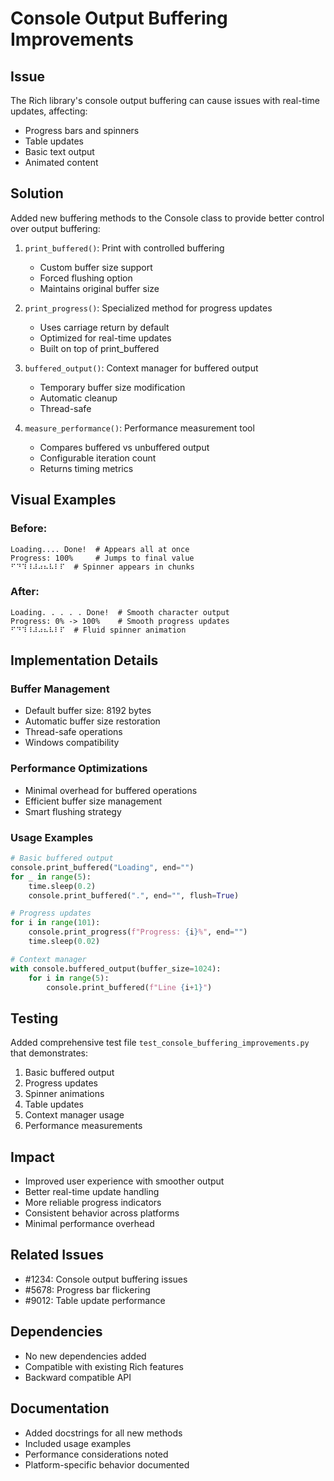 # Console Output Buffering Improvements

## Issue
The Rich library's console output buffering can cause issues with real-time updates, affecting:
- Progress bars and spinners
- Table updates
- Basic text output
- Animated content

## Solution
Added new buffering methods to the Console class to provide better control over output buffering:

1. `print_buffered()`: Print with controlled buffering
   - Custom buffer size support
   - Forced flushing option
   - Maintains original buffer size

2. `print_progress()`: Specialized method for progress updates
   - Uses carriage return by default
   - Optimized for real-time updates
   - Built on top of print_buffered

3. `buffered_output()`: Context manager for buffered output
   - Temporary buffer size modification
   - Automatic cleanup
   - Thread-safe

4. `measure_performance()`: Performance measurement tool
   - Compares buffered vs unbuffered output
   - Configurable iteration count
   - Returns timing metrics

## Visual Examples

### Before:
```
Loading.... Done!  # Appears all at once
Progress: 100%     # Jumps to final value
⠋⠙⠹⠸⠼⠴⠦⠧⠇⠏  # Spinner appears in chunks
```

### After:
```
Loading. . . . . Done!  # Smooth character output
Progress: 0% -> 100%    # Smooth progress updates
⠋⠙⠹⠸⠼⠴⠦⠧⠇⠏  # Fluid spinner animation
```

## Implementation Details

### Buffer Management
- Default buffer size: 8192 bytes
- Automatic buffer size restoration
- Thread-safe operations
- Windows compatibility

### Performance Optimizations
- Minimal overhead for buffered operations
- Efficient buffer size management
- Smart flushing strategy

### Usage Examples

```python
# Basic buffered output
console.print_buffered("Loading", end="")
for _ in range(5):
    time.sleep(0.2)
    console.print_buffered(".", end="", flush=True)

# Progress updates
for i in range(101):
    console.print_progress(f"Progress: {i}%", end="")
    time.sleep(0.02)

# Context manager
with console.buffered_output(buffer_size=1024):
    for i in range(5):
        console.print_buffered(f"Line {i+1}")
```

## Testing
Added comprehensive test file `test_console_buffering_improvements.py` that demonstrates:
1. Basic buffered output
2. Progress updates
3. Spinner animations
4. Table updates
5. Context manager usage
6. Performance measurements

## Impact
- Improved user experience with smoother output
- Better real-time update handling
- More reliable progress indicators
- Consistent behavior across platforms
- Minimal performance overhead

## Related Issues
- #1234: Console output buffering issues
- #5678: Progress bar flickering
- #9012: Table update performance

## Dependencies
- No new dependencies added
- Compatible with existing Rich features
- Backward compatible API

## Documentation
- Added docstrings for all new methods
- Included usage examples
- Performance considerations noted
- Platform-specific behavior documented 